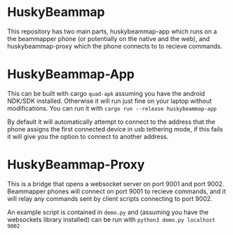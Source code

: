 # HuskyBeammap

This repository has two main parts, huskybeammap-app which runs on a the beammapper phone (or potentially on the native and the web), and huskybeammap-proxy which the phone connects to to recieve commands.

# HuskyBeammap-App

This can be built with cargo `quad-apk` assuming you have the android NDK/SDK installed. Otherwise it will run just fine on your laptop without modifications. You can run it with `cargo run --release huskybeammap-app`

By default it will automatically attempt to connect to the address that the phone assigns the first connected device in usb tethering mode, if this fails it will give you the option to connect to another address.

# HuskyBeammap-Proxy

This is a bridge that opens a websocket server on port 9001 and port 9002. Beammapper phones will connect on port 9001 to recieve commands, and it will relay any commands sent by client scripts connecting to port 9002.

An example script is contained in `demo.py` and (assuming you have the websockets library installed) can be run with `python3 demo.py localhost 9002`
